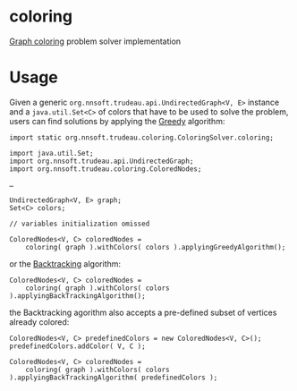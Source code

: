 coloring
========

[Graph coloring](http://en.wikipedia.org/wiki/Graph_coloring) problem solver implementation

# Usage

Given a generic `org.nnsoft.trudeau.api.UndirectedGraph<V, E>` instance and a `java.util.Set<C>` of colors that have to be used to solve the problem, users can find solutions by applying the [Greedy](http://en.wikipedia.org/wiki/Greedy_coloring) algorithm:

```
import static org.nnsoft.trudeau.coloring.ColoringSolver.coloring;

import java.util.Set;
import org.nnsoft.trudeau.api.UndirectedGraph;
import org.nnsoft.trudeau.coloring.ColoredNodes;

…

UndirectedGraph<V, E> graph;
Set<C> colors;

// variables initialization omissed

ColoredNodes<V, C> coloredNodes =
    coloring( graph ).withColors( colors ).applyingGreedyAlgorithm();
```

or the [Backtracking](https://secweb.cs.odu.edu/~zeil/cs361/web/website/Lectures/npprobs/pages/ar01s01s01.html) algorithm:

```
ColoredNodes<V, C> coloredNodes =
    coloring( graph ).withColors( colors ).applyingBackTrackingAlgorithm();

```

the Backtracking agorithm also accepts a pre-defined subset of vertices already colored:

```
ColoredNodes<V, C> predefinedColors = new ColoredNodes<V, C>();
predefinedColors.addColor( V, C );

ColoredNodes<V, C> coloredNodes =
    coloring( graph ).withColors( colors ).applyingBackTrackingAlgorithm( predefinedColors );
```